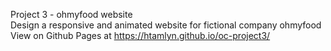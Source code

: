 
Project 3 - ohmyfood website\
Design a responsive and animated website for fictional company ohmyfood\
View on Github Pages at https://htamlyn.github.io/oc-project3/
